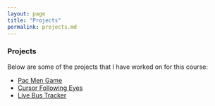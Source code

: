 ```yaml
---
layout: page
title: "Projects"
permalink: projects.md
---
```

### Projects
Below are some of the projects that I have worked on for this course:<br>
- <a href="https://zkm5022.github.io/pac/README.html"> Pac Men Game</a>
- <a href="https://zkm5022.github.io/eyes/README.html"> Cursor Following Eyes</a>
- <a href="https://zkm5022.github.io/bus/README.html"> Live Bus Tracker</a>
